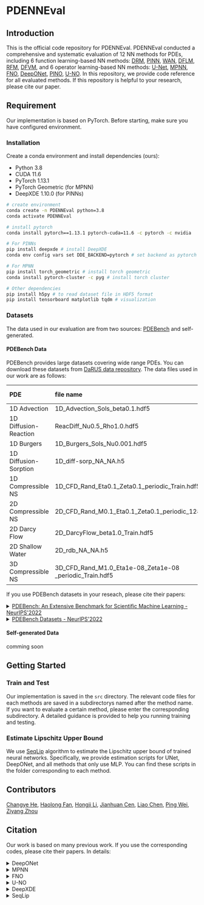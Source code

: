 # PDENNEval

## Introduction

This is the official code repository for PDENNEval. PDENNEval conducted a comprehensive and systematic evaluation of 12 NN methods for PDEs, including 6 function learning-based NN methods: [DRM](https://arxiv.org/abs/1710.00211), [PINN](https://www.sciencedirect.com/science/article/abs/pii/S0021999118307125), [WAN](https://arxiv.org/abs/1907.08272), [DFLM](https://arxiv.org/abs/2001.06145), [RFM](https://arxiv.org/abs/2207.13380), [DFVM](https://arxiv.org/abs/2305.06863v2), and 6 operator learning-based NN methods: [U-Net](https://arxiv.org/abs/1505.04597), [MPNN](https://arxiv.org/abs/2202.03376), [FNO](https://arxiv.org/abs/2010.08895), [DeepONet](https://arxiv.org/abs/1910.03193), [PINO](https://arxiv.org/abs/2111.03794), [U-NO](https://arxiv.org/abs/2204.11127). In this repository, we provide code reference for all evaluated methods. If this repository is helpful to your research, please cite our paper.

## Requirement

Our implementation is based on PyTorch. Before starting, make sure you have configured environment.

### Installation

Create a conda environment and install dependencies (ours):
* Python 3.8
* CUDA 11.6
* PyTorch 1.13.1
* PyTorch Geometric (for MPNN)
* DeepXDE 1.10.0 (for PINNs)

```bash
# create environment
conda create -n PDENNEval python=3.8 
conda activate PDENNEval

# install pytorch
conda install pytorch==1.13.1 pytorch-cuda=11.6 -c pytorch -c nvidia

# For PINNs
pip install deepxde # install DeepXDE
conda env config vars set DDE_BACKEND=pytorch # set backend as pytorch

# For MPNN
pip install torch_geometric # install torch geometric
conda install pytorch-cluster -c pyg # install torch cluster

# Other dependencies
pip install h5py # to read dataset file in HDF5 format
pip install tensorboard matplotlib tqdm # visualization
```

### Datasets

The data used in our evaluation are from two sources: [PDEBench](https://arxiv.org/abs/2210.07182) and self-generated.

#### PDEBench Data

PDEBench provides large datasets covering wide range PDEs. You can download these datasets from [DaRUS data repository](https://darus.uni-stuttgart.de/dataset.xhtml?persistentId=doi:10.18419/darus-2986). The data files used in our work are as follows:

| PDE | file name | file size | 
| :--- | :--- | :---: |
| 1D Advection | 1D_Advection_Sols_beta0.1.hdf5 | 7.7G |
| 1D Diffusion-Reaction | ReacDiff_Nu0.5_Rho1.0.hdf5 | 3.9G | 
| 1D Burgers| 1D_Burgers_Sols_Nu0.001.hdf5 | 7.7G |
| 1D Diffusion-Sorption | 1D_diff-sorp_NA_NA.h5 | 4.0G |
| 1D Compressible NS | 1D_CFD_Rand_Eta0.1_Zeta0.1_periodic_Train.hdf5 | 12G | 
| 2D Compressible NS | 2D_CFD_Rand_M0.1_Eta0.1_Zeta0.1_periodic_128_Train.hdf5 | 52G | 
| 2D Darcy Flow | 2D_DarcyFlow_beta1.0_Train.hdf5 | 1.3G |
| 2D Shallow Water | 2D_rdb_NA_NA.h5 | 6.2G |
| 3D Compressible NS | 3D_CFD_Rand_M1.0_Eta1e-08_Zeta1e-08 _periodic_Train.hdf5 | 83G |

If you use PDEBench datasets in your reseach, please cite their papers:

<details>
<summary>
    <a href="https://arxiv.org/abs/2210.07182">PDEBench: An Extensive Benchmark for Scientific Machine Learning - NeurIPS'2022 </a>
</summary>
<br/>

```
@inproceedings{PDEBench2022,
author = {Takamoto, Makoto and Praditia, Timothy and Leiteritz, Raphael and MacKinlay, Dan and Alesiani, Francesco and Pflüger, Dirk and Niepert, Mathias},
title = {{PDEBench: An Extensive Benchmark for Scientific Machine Learning}},
year = {2022},
booktitle = {36th Conference on Neural Information Processing Systems (NeurIPS 2022) Track on Datasets and Benchmarks},
url = {https://arxiv.org/abs/2210.07182}
}
```

</details>


<details>
<summary>
    <a href="https://doi.org/10.18419/darus-2986">PDEBench Datasets - NeurIPS'2022 </a>
</summary>
<br/>

```
@data{darus-2986_2022,
author = {Takamoto, Makoto and Praditia, Timothy and Leiteritz, Raphael and MacKinlay, Dan and Alesiani, Francesco and Pflüger, Dirk and Niepert, Mathias},
publisher = {DaRUS},
title = {{PDEBench Datasets}},
year = {2022},
doi = {10.18419/darus-2986},
url = {https://doi.org/10.18419/darus-2986}
}
```
</details>

#### Self-generated Data

comming soon

## Getting Started

### Train and Test

Our implementation is saved in the `src` directory. The relevant code files for each methods are saved in a subdirectorys named after the method name. If you want to evaluate a certain method, please enter the corresponding subdirectory. A detailed guidance is provided to help you running training and testing.

### Estimate Lipschitz Upper Bound

We use [SeqLip](https://arxiv.org/abs/1805.10965) algorithm to estimate the Lipschitz upper bound of trained neural networks. Specifically, we provide estimation scripts for UNet, DeepONet, and all methods that only use MLP. You can find these scripts in the folder corresponding to each method.

## Contributors

[Changye He](https://github.com/Hechy23), [Haolong Fan](https://github.com/fhl2000), [Hongji Li](https://github.com/Lowbcgz), [Jianhuan Cen](https://github.com/12138xs), [Liao Chen](https://github.com/liaochenl), [Ping Wei](http://github.com/weip7), [Ziyang Zhou](https://github.com/zhouzy36)

## Citation

Our work is based on many previous work. If you use the corresponding codes, please cite their papers. In details:

<details>
<summary>
DeepONet
</summary>
<br/>

```
@article{lu2021learning,
  title={Learning nonlinear operators via DeepONet based on the universal approximation theorem of operators},
  author={Lu, Lu and Jin, Pengzhan and Pang, Guofei and Zhang, Zhongqiang and Karniadakis, George Em},
  journal={Nature machine intelligence},
  volume={3},
  number={3},
  pages={218--229},
  year={2021},
  publisher={Nature Publishing Group UK London}
}
```
</details>

<details>
<summary>
MPNN
</summary>
<br/>

```
@article{brandstetter2022message,
  title={Message passing neural PDE solvers},
  author={Brandstetter, Johannes and Worrall, Daniel and Welling, Max},
  journal={arXiv preprint arXiv:2202.03376},
  year={2022}
}
```
</details>

<details>
<summary>
FNO
</summary>
<br/>

```
@article{li2020fourier,
  title={Fourier neural operator for parametric partial differential equations},
  author={Li, Zongyi and Kovachki, Nikola and Azizzadenesheli, Kamyar and Liu, Burigede and Bhattacharya, Kaushik and Stuart, Andrew and Anandkumar, Anima},
  journal={arXiv preprint arXiv:2010.08895},
  year={2020}
}
```
</details>

<details>
<summary>
U-NO
</summary>
<br/>

```
@article{rahman2022u,
  title={U-no: U-shaped neural operators},
  author={Rahman, Md Ashiqur and Ross, Zachary E and Azizzadenesheli, Kamyar},
  journal={arXiv preprint arXiv:2204.11127},
  year={2022}
}
```
</details>

<details>
<summary>
DeepXDE
</summary>
<br/>

:
```
@article{lu2021deepxde,
  title={DeepXDE: A deep learning library for solving differential equations},
  author={Lu, Lu and Meng, Xuhui and Mao, Zhiping and Karniadakis, George Em},
  journal={SIAM review},
  volume={63},
  number={1},
  pages={208--228},
  year={2021},
  publisher={SIAM}
}
```
</details>

<details>
<summary>
SeqLip
</summary>
<br/>

```
@article{virmaux2018lipschitz,
  title={Lipschitz regularity of deep neural networks: analysis and efficient estimation},
  author={Virmaux, Aladin and Scaman, Kevin},
  journal={Advances in Neural Information Processing Systems},
  volume={31},
  year={2018}
}
```
</details>
